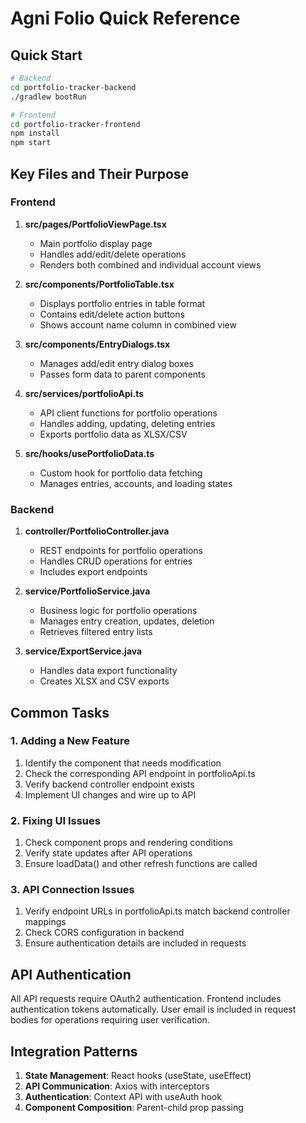 # Agni Folio Quick Reference

## Quick Start

```bash
# Backend
cd portfolio-tracker-backend
./gradlew bootRun

# Frontend
cd portfolio-tracker-frontend
npm install
npm start
```

## Key Files and Their Purpose

### Frontend

1. **src/pages/PortfolioViewPage.tsx**
   - Main portfolio display page
   - Handles add/edit/delete operations
   - Renders both combined and individual account views

2. **src/components/PortfolioTable.tsx**
   - Displays portfolio entries in table format
   - Contains edit/delete action buttons
   - Shows account name column in combined view

3. **src/components/EntryDialogs.tsx**
   - Manages add/edit entry dialog boxes
   - Passes form data to parent components

4. **src/services/portfolioApi.ts**
   - API client functions for portfolio operations
   - Handles adding, updating, deleting entries
   - Exports portfolio data as XLSX/CSV

5. **src/hooks/usePortfolioData.ts**
   - Custom hook for portfolio data fetching
   - Manages entries, accounts, and loading states

### Backend

1. **controller/PortfolioController.java**
   - REST endpoints for portfolio operations
   - Handles CRUD operations for entries
   - Includes export endpoints

2. **service/PortfolioService.java**
   - Business logic for portfolio operations
   - Manages entry creation, updates, deletion
   - Retrieves filtered entry lists

3. **service/ExportService.java**
   - Handles data export functionality
   - Creates XLSX and CSV exports

## Common Tasks

### 1. Adding a New Feature

1. Identify the component that needs modification
2. Check the corresponding API endpoint in portfolioApi.ts
3. Verify backend controller endpoint exists
4. Implement UI changes and wire up to API

### 2. Fixing UI Issues

1. Check component props and rendering conditions
2. Verify state updates after API operations
3. Ensure loadData() and other refresh functions are called

### 3. API Connection Issues

1. Verify endpoint URLs in portfolioApi.ts match backend controller mappings
2. Check CORS configuration in backend
3. Ensure authentication details are included in requests

## API Authentication

All API requests require OAuth2 authentication. Frontend includes authentication tokens automatically. User email is included in request bodies for operations requiring user verification.

## Integration Patterns

1. **State Management**: React hooks (useState, useEffect)
2. **API Communication**: Axios with interceptors
3. **Authentication**: Context API with useAuth hook
4. **Component Composition**: Parent-child prop passing
